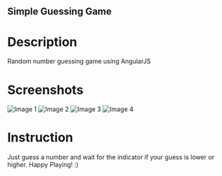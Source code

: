 ## Simple Guessing Game

# Description
Random number guessing game using AngularJS

# Screenshots
![Image 1](https://github.com/lvcc-wad/Students/blob/master/BSIS/Florentino-Lorenz/Simple-Guessing-Game/0.png)
![Image 2](https://github.com/lvcc-wad/Students/blob/master/BSIS/Florentino-Lorenz/Simple-Guessing-Game/1.png)
![Image 3](https://github.com/lvcc-wad/Students/blob/master/BSIS/Florentino-Lorenz/Simple-Guessing-Game/2.png)
![Image 4](https://github.com/lvcc-wad/Students/blob/master/BSIS/Florentino-Lorenz/Simple-Guessing-Game/3.png)

# Instruction
Just guess a number and wait for the indicator if your guess is lower or higher. Happy Playing! :)
